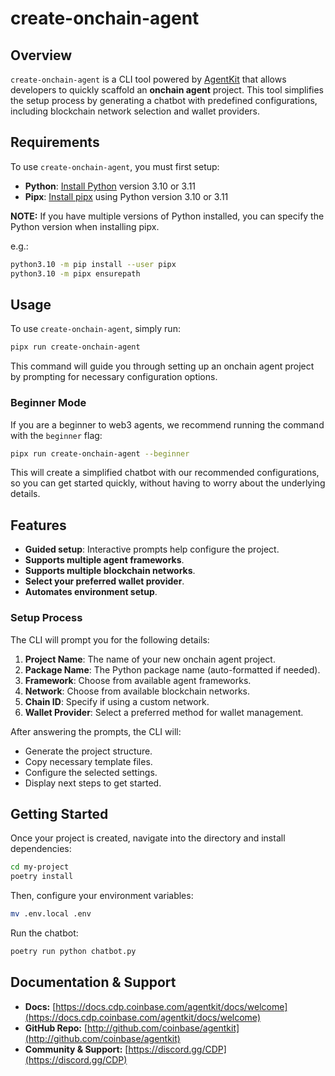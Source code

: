 # create-onchain-agent

## Overview

`create-onchain-agent` is a CLI tool powered by [AgentKit](https://github.com/coinbase/agentkit) that allows developers to quickly scaffold an **onchain agent** project. This tool simplifies the setup process by generating a chatbot with predefined configurations, including blockchain network selection and wallet providers.

## Requirements

To use `create-onchain-agent`, you must first setup:
- **Python**: [Install Python](https://realpython.com/installing-python/) version 3.10 or 3.11
- **Pipx**: [Install pipx](https://pipx.pypa.io/stable/installation/) using Python version 3.10 or 3.11

**NOTE:** If you have multiple versions of Python installed, you can specify the Python version when installing pipx.

e.g.:
```sh
python3.10 -m pip install --user pipx
python3.10 -m pipx ensurepath
```

## Usage

To use `create-onchain-agent`, simply run:

```sh
pipx run create-onchain-agent
```

This command will guide you through setting up an onchain agent project by prompting for necessary configuration options.

### Beginner Mode

If you are a beginner to web3 agents, we recommend running the command with the `beginner` flag:

```sh
pipx run create-onchain-agent --beginner
```

This will create a simplified chatbot with our recommended configurations, so you can get started quickly, without having to worry about the underlying details.

## Features

- **Guided setup**: Interactive prompts help configure the project.
- **Supports multiple agent frameworks**.
- **Supports multiple blockchain networks**.
- **Select your preferred wallet provider**.
- **Automates environment setup**.

### Setup Process

The CLI will prompt you for the following details:

1. **Project Name**: The name of your new onchain agent project.
2. **Package Name**: The Python package name (auto-formatted if needed).
3. **Framework**: Choose from available agent frameworks.
4. **Network**: Choose from available blockchain networks.
5. **Chain ID**: Specify if using a custom network.
6. **Wallet Provider**: Select a preferred method for wallet management.

After answering the prompts, the CLI will:

- Generate the project structure.
- Copy necessary template files.
- Configure the selected settings.
- Display next steps to get started.

## Getting Started

Once your project is created, navigate into the directory and install dependencies:

```sh
cd my-project
poetry install
```

Then, configure your environment variables:

```sh
mv .env.local .env
```

Run the chatbot:

```sh
poetry run python chatbot.py
```

## Documentation & Support

- **Docs:** [https://docs.cdp.coinbase.com/agentkit/docs/welcome](https://docs.cdp.coinbase.com/agentkit/docs/welcome)
- **GitHub Repo:** [http://github.com/coinbase/agentkit](http://github.com/coinbase/agentkit)
- **Community & Support:** [https://discord.gg/CDP](https://discord.gg/CDP)
